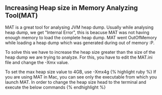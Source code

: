 ## Increasing Heap size in Memory Analyzing Tool(MAT)

MAT is a great tool for analysing JVM heap dump. Usually while analysing heap dump, we get "Internal Error", this is beacuse MAT was not having enough memory to load the complete heap dump. MAT went OutOfMemory while loading a heap dump which was generated during out of memory :P.

To solve this we have to increase the heap size greater than the size of the heap dump we are trying to analyze. For this, you have to edit the MAT.ini file and change the -Xmx value.

To set the max heap size value to 4GB, use
    -Xmx4g
{% highlight ruby %}
If you are using MAT in Mac, you can see only the executable from which you launch MAT. In order to change the heap size head to the terminal and execute the below commands
{% endhighlight %}

